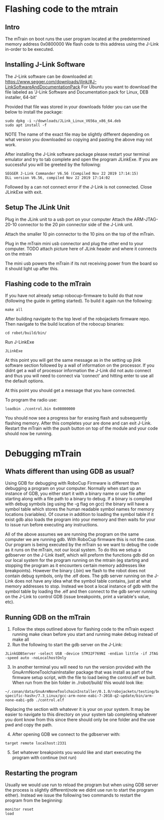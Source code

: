 # Flashing code to the mtrain
## Intro
The mTrain on boot runs the user program located at the predetermined memory address 0x0800000
We flash code to this address using the J-Link in-order to be executed.

## Installing J-Link Software
The J-Link software can be downloaded at:
https://www.segger.com/downloads/jlink/#J-LinkSoftwareAndDocumentationPack
For Ubuntu you want to download the file labeled as 'J-Link Software and Documentation pack for Linux, DEB installer, 64-bit'

Provided that file was stored in your downloads folder you can use the below to install the package:
```
sudo dpkg -i ~/downloads/JLink_Linux_V656a_x86_64.deb
sudo apt install -f
```

NOTE The name of the exact file may be slightly different depending on what version you downloaded so copying and pasting the above may not work.

After installing the J-Link software package please restart your terminal emulator and try to tab complete and open the program JLinkExe. If you are successful you will be greeted by the following:

```
SEGGER J-Link Commander V6.56 (Compiled Nov 22 2019 17:14:15)
DLL version V6.56, compiled Nov 22 2019 17:14:02
```

Followed by a can not connect error if the J-Link is not connected. Close JLinkExe with exit.

## Setup The JLink Unit
Plug in the JLink unit to a usb port on your computer
Attach the ARM-JTAG-20-10 connector to the 20 pin connector side of the J-Link unit.

Attach the smaller 10 pin connector to the 10 pins on the top of the mTrain.

Plug in the mTrain mini usb connector and plug the other end to your computer.
TODO attach picture here of JLink header and where it connects on the mtrain

The mini usb powers the mTrain if its not receiving power from the board so it should light up after this.

## Flashing code to the mTrain
If you have not already setup robocup-firmware to build do that now (following the guide in getting started).
To build it again run the following:
```
make all
```

After building navigate to the top level of the robojackets firmware repo. Then navigate to the build location of the robocup binaries:
```
cd robot/build/bin/
```

Run J-LinkExe
```
JLinkExe
```

At this point you will get the same message as in the setting up jlink software section followed by a wall of information on the processor. If you didnt get a wall of processor information the J-Link did not auto connect and thus you will need to connect via 'connect' and hitting enter to use all the default options.

At this point you should get a message that you have connected.

To program the radio use:
```
loadbin ./control.bin 0x08000000
```

You should now see a progress bar for erasing flash and subsequently flashing memory. After this completes your are done and can exit J-Link. Restart the mTrain with the push button on top of the module and your code should now be running.


# Debugging mTrain
## Whats different than using GDB as usual?
Using GDB for debugging with RoboCup Firmware is different than debugging a program on your computer. Normally when start up an instance of GDB, you either start it with a binary name or use file after starting along with a file path to a binary to debug. If a binary is compiled with debug symbols (eg using the -g flag on gcc) the binary will have a symbol table which stores the human readable symbol names for memory locations (variables). Of course in addition to loading the symbol table if it exist gdb also loads the program into your memory and then waits for your to issue run before executing any instructions.

All of the above assumes we are running the program on the same computer we are running gdb. With RoboCup firmware this is not the case. Our program is being executed by the mTrain so we want to debug the code as it runs on the mTrain, not our local system. To do this we setup a gdbserver on the J-Link itself, which will preform the functions gdb did on our local system for the program running on the mtrain (eg starting and stopping the program as it encounters certain memory addresses like breakpoints). However the binary (.bin) we flash to the robot does not contain debug symbols, only the .elf does. The gdb server running on the J-Link does not have any idea what the symbol table contains, just at what memory addresses to stop. Instead we boot a local instance of gdb with the symbol table by loading the .elf and then connect to the gdb server running on the J-Link to control GDB (issue breakpoints, print a variable's value, etc).

## Running GDB on the mTrain
1. Follow the steps outlined above for flashing code to the mTrain expect running make clean before you start and running make debug instead of make all
2. Run the following to start the gdb server on the J-Link:
```
JLinkGDBServer -select USB -device STM32F769NI -endian little -if JTAG -speed auto -noLocalhostOnly
```
3. In another terminal you will need to run the version provided with the GnuArmNoneToolchainInstaller package that was install as part of the firmware setup script, with the file to load being the control.elf we built. When run from the bin folder in ./robot/build/ this would look like:
```
~/.conan/data/GnuArmNoneToolchainInstaller/0.1.0/robojackets/testing/build/<user-specific-hash>/7.3_Linux/gcc-arm-none-eabi-7-2018-q2-update/bin/arm-none-eabi-gdb ./control.elf
```
Replacing the <user-specific-hash> section with whatever it is your on your system. It may be easier to navigate to this directory on your system tab completing whatever you dont know from this since there should only be one folder and the use pwd and copy the path.

4. After opening GDB we connect to the gdbserver with:
```
target remote localhost:2331
```

5. Set whatever breakpoints you would like and start executing the program with continue (not run)

## Restarting the program
Usually we would use run to reload the program but when using GDB server the process is slightly different(note we didnt use run to start the program either). Instead we issue the following two commands to restart the program from the beginning:
```
monitor reset
load
```
